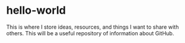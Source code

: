 # hello-world
This is where I store ideas, resources, and things I want to share with others.
This will be a useful repository of information about GitHub.
